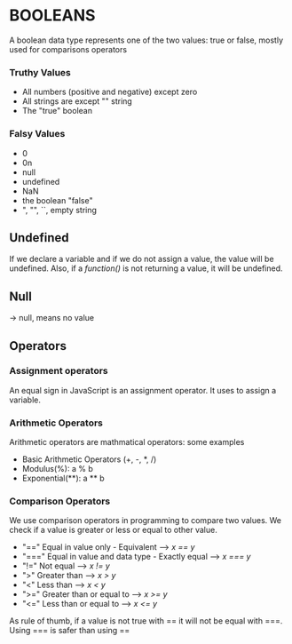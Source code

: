 # BOOLEANS

A boolean data type represents one of the two values: true or false, mostly used for comparisons operators

### Truthy Values
- All numbers (positive and negative) except zero
- All strings are except "" string
- The "true" boolean

### Falsy Values
- 0
- 0n
- null
- undefined
- NaN
- the boolean "false"
- ", "", ``, empty string

## Undefined
If we declare a variable and if we do not assign a value, the value will be undefined. Also, if a *function()* is not returning a value, it will be undefined.

## Null
-> null, means no value

## Operators

### Assignment operators
An equal sign in JavaScript is an assignment operator. It uses to assign a variable.

### Arithmetic Operators
Arithmetic operators are mathmatical operators: some examples
- Basic Arithmetic Operators (+, -, *, /)
- Modulus(%): a % b
- Exponential(**): a ** b

### Comparison Operators
We use comparison operators in programming to compare two values. We check if a value is greater or less or equal to other value.
- "==" Equal in value only - Equivalent --> *x == y*
- "===" Equal in value and data type - Exactly equal --> *x === y*
- "!=" Not equal  --> *x != y*
- ">" Greater than --> *x > y*
- "<" Less than   --> *x < y*
- ">=" Greater than or equal to --> *x >= y*
- "<=" Less than or equal to --> *x <= y*

As rule of thumb, if a value is not true with == it will not be equal with ===. Using === is safer than using ==